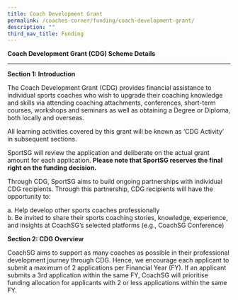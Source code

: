 ```yaml
---
title: Coach Development Grant
permalink: /coaches-corner/funding/coach-development-grant/
description: ""
third_nav_title: Funding
---
```

**Coach Development Grant (CDG) Scheme Details**
<hr>

**Section 1: Introduction**

The Coach Development Grant (CDG) provides financial assistance to individual sports coaches who wish to upgrade their coaching knowledge and skills via attending coaching attachments, conferences, short-term courses, workshops and seminars as well as obtaining a Degree or Diploma, both locally and overseas.

All learning activities covered by this grant will be known as ‘CDG Activity’ in subsequent sections.

SportSG will review the application and deliberate on the actual grant amount for each application. **Please note that SportSG reserves the final right on the funding decision.**

Through CDG, SportSG aims to build ongoing partnerships with individual CDG recipients. Through this partnership, CDG recipients will have the opportunity to:

a. Help develop other sports coaches professionally
<br>
b. Be invited to share their sports coaching stories, knowledge, experience, and insights at CoachSG’s selected platforms (e.g., CoachSG Conference)

**Section 2: CDG Overview**

CoachSG aims to support as many coaches as possible in their professional development journey through CDG. Hence, we encourage each applicant to submit a maximum of 2 applications per Financial Year (FY). If an applicant submits a 3rd application within the same FY, CoachSG will prioritise funding allocation for applicants with 2 or less applications within the same FY.

